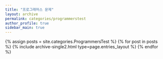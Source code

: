 ```yaml
---
title: "프로그래머스 문제"
layout: archive
permalink: categories/programmerstest
author_profile: true
sidebar_main: true
---
```


{% assign posts = site.categories.ProgrammersTest %}
{% for post in posts %} {% include archive-single2.html type=page.entries_layout %} {% endfor %}
